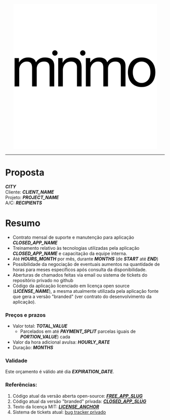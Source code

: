 <p style="text-align:center">
    <img src="./mnmologo.png" />
</p>

-----

Proposta
========

**___CITY___**\
Cliente: **___CLIENT_NAME___**\
Projeto: **___PROJECT_NAME___**\
A/C: **___RECIPIENTS___**

<div style="page-break-before: always;" />

Resumo
======

- Contrato mensal de suporte e manutenção para aplicação ___CLOSED_APP_NAME___
- Treinamento relativo às tecnologias utilizadas pela aplicação ___CLOSED_APP_NAME___
e capacitação da equipe interna.
- Até ___HOURS_MONTH___ por mês, durante ___MONTHS___ (de ___START___ até ___END___)
- Possibilidade da negociação de eventuais aumentos na quantidade de horas para
meses específicos após consulta da disponibilidade.
- Aberturas de chamados feitas via email ou sistema de tickets do repositório
privado no github
- Código da aplicação licenciado em licença open source (___LICENSE_NAME___),
a mesma atualmente utilizada pela aplicação fonte que gera a versão "branded"
(ver contrato do desenvolvimento da aplicação).

### Preços e prazos

- Valor total: ___TOTAL_VALUE___
    - Parcelados em até ___PAYMENT_SPLIT___ parcelas iguais de ___PORTION_VALUE___) cada
- Valor da hora adicional avulsa: ___HOURLY_RATE___
- Duração: ___MONTHS___

### Validade

Este orçamento é válido até dia ___EXPIRATION_DATE___.

<div style="page-break-before: always;" />

### Referências:

1. Código atual da versão aberta open-source: [___FREE_APP_SLUG___](___FREE_APP_REPO___)
2. Código atual da versão "branded" privada: [___CLOSED_APP_SLUG___](___CLOSED_APP_REPO___)
3. Texto da licença MIT: [___LICENSE_ANCHOR___](___LICENSE_URL___)
4. Sistema de tickets atual: [bug tracker privado](___BUG_TRACKER_URL___)
